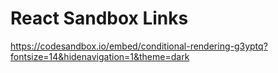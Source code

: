 # React Sandbox Links


https://codesandbox.io/embed/conditional-rendering-g3yptq?fontsize=14&hidenavigation=1&theme=dark 

